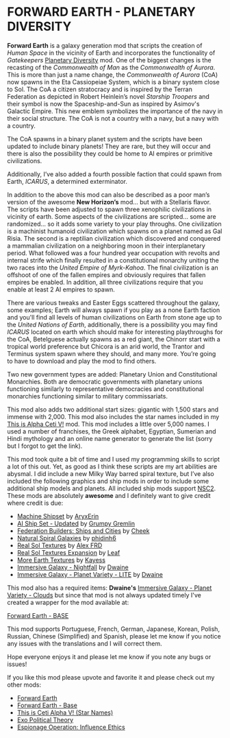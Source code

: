 # FORWARD EARTH - PLANETARY DIVERSITY

**Forward Earth** is a galaxy generation mod that scripts the creation of *Human Space* in the vicinity of Earth and incorporates the functionality of *Gatekeepers* [Planetary Diversity](https://steamcommunity.com/sharedfiles/filedetails/?id=819148835) mod.  One of the biggest changes is the recasting of the *Commonwealth of Man* as the *Commonwealth of Aurora*.  This is more than just a name change, the *Commonwealth of Aurora* (CoA) now spawns in the Eta Cassiopeiae System, which is a binary system close to Sol.  The CoA a citizen stratocracy and is inspired by the Terran Federation as depicted in Robert Heinlein’s novel *Starship Troopers* and their symbol is now the Spaceship-and-Sun as inspired by Asimov's Galactic Empire.  This new emblem symbolizes the importance of the navy in their social structure.  The CoA is not a country with a navy, but a navy with a country.

The CoA spawns in a binary planet system and the scripts have been updated to include binary planets!  They are rare, but they will occur and there is also the possibility they could be home to AI empires or primitive civilizations.

Additionally, I’ve also added a fourth possible faction that could spawn from Earth, *ICARUS*, a determined exterminator.

In addition to the above this mod can also be described as a poor man’s version of the awesome **New Horizon’s** mod… but with a Stellaris flavor.  The scripts have been adjusted to spawn three xenophilic civilizations in vicinity of earth.  Some aspects of the civilizations are scripted... some are randomized... so it adds some variety to your play throughs.  One civilization is a machinist humanoid civilization which spawns on a planet named as Gal Risia.  The second is a reptilian civilization which discovered and conquered a mammalian civilization on a neighboring moon in their interplanetary period.  What followed was a four hundred year occupation with revolts and internal strife which finally resulted in a constitutional monarchy uniting the two races into the *United Empire of Myrk-Kahoa*.  The final civilization is an offshoot of one of the fallen empires and obviously requires that fallen empires be enabled.  In addition, all three civilizations require that you enable at least 2 AI empires to spawn.

There are various tweaks and Easter Eggs scattered throughout the galaxy, some examples; Earth will always spawn if you play as a none Earth faction and you'll find all levels of human civilizations on Earth from stone age up to the *United Nations of Earth*, additionally, there is a possibility you may find *ICARUS* located on earth which should make for interesting playthroughs for the CoA, Betelguese actually spawns as a red giant, the Chinorr start with a tropical world preference but Chicora is an arid world, the Trantor and Terminus system spawn where they should, and many more. You’re going to have to download and play the mod to find others.

Two new government types are added: Planetary Union and Constitutional Monarchies.  Both are democratic governments with planetary unions functioning similarly to representative democracies and constitutional monarchies functioning similar to military commissariats.

This mod also adds two additional start sizes: gigantic with 1,500 stars and immense with 2,000. This mod also includes the star names included in my [This is Alpha Ceti V!](https://steamcommunity.com/sharedfiles/filedetails/?id=1155894775) mod. This mod includes a little over 5,000 names. I used a number of franchises, the Greek alphabet, Egyptian, Sumerian and Hindi mythology and an online name generator to generate the list (sorry but I forgot to get the link).

This mod took quite a bit of time and I used my programming skills to script a lot of this out.  Yet, as good as I think these scripts are my art abilities are abysmal.  I did include a new Milky Way barred spiral texture, but I’ve also included the following graphics and ship mods in order to include some additional ship models and planets.  All included ship mods support [NSC2](https://steamcommunity.com/sharedfiles/filedetails/?id=683230077).  These mods are absolutely **awesome** and I definitely want to give credit where credit is due:

- [Machine Shipset](https://steamcommunity.com/sharedfiles/filedetails/?id=2077186491) by [AryxErin](https://steamcommunity.com/id/AryxErin/myworkshopfiles/?appid=281990)
- [AI Ship Set - Updated](https://steamcommunity.com/sharedfiles/filedetails/?id=2061998893) by [Grumpy Gremlin](https://steamcommunity.com/profiles/76561198083877123/myworkshopfiles/?appid=281990)
- [Federation Builders: Ships and Cities](https://steamcommunity.com/sharedfiles/filedetails/?id=2032118923) by [Cheek](https://steamcommunity.com/profiles/76561198025617306/myworkshopfiles/?appid=281990)
- [Natural Spiral Galaxies](https://steamcommunity.com/sharedfiles/filedetails/?id=866156261) by [phidinh6](https://steamcommunity.com/id/phidinh6/myworkshopfiles/?appid=281990)
- [Real Sol Textures](https://steamcommunity.com/sharedfiles/filedetails/?id=731621473) by [Alex FRD](https://steamcommunity.com/profiles/76561198059246487/myworkshopfiles/?appid=281990)
- [Real Sol Textures Expansion](https://steamcommunity.com/sharedfiles/filedetails/?id=2061888410) by [Leaf](https://steamcommunity.com/id/HippieGold/myworkshopfiles/?appid=281990)
- [More Earth Textures](https://steamcommunity.com/sharedfiles/filedetails/?id=2270866032) by [Kayess](https://steamcommunity.com/id/Kayess_/myworkshopfiles/?appid=281990)
- [Immersive Galaxy - Nightfall](https://steamcommunity.com/sharedfiles/filedetails/?id=1173995428) by  [Dwaine](https://steamcommunity.com/profiles/76561198006654569/myworkshopfiles/?appid=281990)
- [Immersive Galaxy - Planet Variety - LITE](https://steamcommunity.com/sharedfiles/filedetails/?id=1090786705) by [Dwaine](https://steamcommunity.com/profiles/76561198006654569/myworkshopfiles/?appid=281990)

This mod also has a required items: **Dwaine's** [Immersive Galaxy - Planet Variety - Clouds](https://steamcommunity.com/sharedfiles/filedetails/?id=1085097357) but since that mod is not always updated timely I've created a wrapper for the mod available at:

[Forward Earth - BASE](https://steamcommunity.com/sharedfiles/filedetails/?id=2078567914) 

This mod supports Portuguese, French, German, Japanese, Korean, Polish, Russian, Chinese (Simplified) and Spanish, please let me know if you notice any issues with the translations and I will correct them.

Hope everyone enjoys it and please let me know if you note any bugs or issues!

If you like this mod please upvote and favorite it and please check out my other mods:

- [Forward Earth](https://steamcommunity.com/sharedfiles/filedetails/?id=2073000388)
- [Forward Earth - Base](https://steamcommunity.com/sharedfiles/filedetails/?id=2078567914)
- [This is Ceti Alpha V! (Star Names)](https://steamcommunity.com/sharedfiles/filedetails/?id=1155894775)
- [Exo Political Theory](https://steamcommunity.com/sharedfiles/filedetails/?id=2141583417)
- [Espionage Operation: Influence Ethics](https://steamcommunity.com/sharedfiles/filedetails/?id=2465034791)